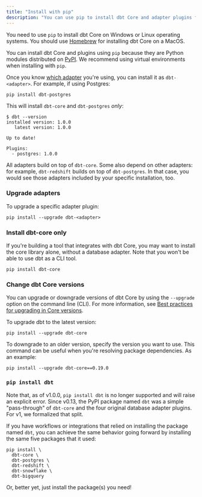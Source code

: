 ```yaml
---
title: "Install with pip"
description: "You can use pip to install dbt Core and adapter plugins from the command line."
---
```


You need to use `pip` to install dbt Core on Windows or Linux operating systems. You should use [Homebrew](/docs/get-started/homebrew-install) for installing dbt Core on a MacOS.

You can install dbt Core and plugins using `pip` because they are Python modules distributed on [PyPI](https://pypi.org/project/dbt/). We recommend using virtual environments when installing with `pip`.


<FAQ src="Core/install-pip-os-prereqs" />
<FAQ src="Core/install-python-compatibility" />
<FAQ src="Core/install-pip-best-practices" />


Once you know [which adapter](supported-data-platforms) you're using, you can install it as `dbt-<adapter>`. For example, if using Postgres:

```shell
pip install dbt-postgres
```

This will install `dbt-core` and `dbt-postgres` _only_:

```shell
$ dbt --version
installed version: 1.0.0
   latest version: 1.0.0

Up to date!

Plugins:
  - postgres: 1.0.0
```

All adapters build on top of `dbt-core`. Some also depend on other adapters: for example, `dbt-redshift` builds on top of `dbt-postgres`. In that case, you would see those adapters included by your specific installation, too.

### Upgrade adapters

To upgrade a specific adapter plugin:

```shell
pip install --upgrade dbt-<adapter>
```

### Install dbt-core only

If you're building a tool that integrates with dbt Core, you may want to install the core library alone, without a database adapter. Note that you won't be able to use dbt as a CLI tool.

```shell
pip install dbt-core
```
### Change dbt Core versions

You can upgrade or downgrade versions of dbt Core by using the `--upgrade` option on the command line (CLI). For more information, see [Best practices for upgrading in Core versions](/docs/dbt-versions/core#best-practices-for-upgrading).

To upgrade dbt to the latest version:

```
pip install --upgrade dbt-core
```

To downgrade to an older version, specify the version you want to use. This command can be useful when you're resolving package dependencies. As an example:

```
pip install --upgrade dbt-core==0.19.0
```

### `pip install dbt`

Note that, as of v1.0.0, `pip install dbt` is no longer supported and will raise an explicit error. Since v0.13, the PyPI package named `dbt` was a simple "pass-through" of `dbt-core` and the four original database adapter plugins. For v1, we formalized that split.

If you have workflows or integrations that relied on installing the package named `dbt`, you can achieve the same behavior going forward by installing the same five packages that it used:

```shell
pip install \
  dbt-core \
  dbt-postgres \
  dbt-redshift \
  dbt-snowflake \
  dbt-bigquery
```

Or, better yet, just install the package(s) you need!
